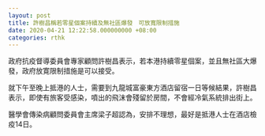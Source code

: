 ```yaml
---
layout: post
title: 許樹昌稱若零星個案持續及無社區爆發　可放寬限制措施
date: 2020-04-21 12:22:58.000000000 +08:00
categories: rthk
---
```


政府抗疫督導委員會專家顧問許樹昌表示，若本港持續零星個案，並且無社區大爆發，政府放寛限制措施是可以接受。

就下午至晚上抵港的人士，需要到九龍城富豪東方酒店留宿一日等候結果，許樹昌表示，即使有旅客受感染，噴出的飛沫會殘留於房間，不會經冷氣系統排出街上。

醫學會傳染病顧問委員會主席梁子超認為，安排不理想，最好是抵港人士在酒店檢疫14日。
